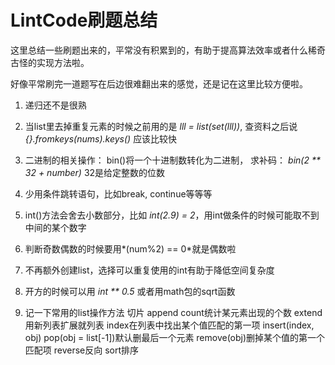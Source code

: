 # LintCode刷题总结

这里总结一些刷题出来的，平常没有积累到的，有助于提高算法效率或者什么稀奇古怪的实现方法啦。

好像平常刷完一道题写在后边很难翻出来的感觉，还是记在这里比较方便啦。

1. 递归还不是很熟

1. 当list里去掉重复元素的时候之前用的是 *lll = list(set(lll))*, 查资料之后说 *{}.fromkeys(nums).keys()* 应该比较快

1. 二进制的相关操作： bin()将一个十进制数转化为二进制， 求补码： *bin(2 \*\* 32 + number)* 32是给定整数的位数

1. 少用条件跳转语句，比如break, continue等等等

1. int()方法会舍去小数部分，比如 *int(2.9) = 2*，用int做条件的时候可能取不到中间的某个数字

1. 判断奇数偶数的时候要用*(num%2) == 0*就是偶数啦

1. 不再额外创建list，选择可以重复使用的int有助于降低空间复杂度

1. 开方的时候可以用 *int \*\* 0.5* 或者用math包的sqrt函数

1. 记一下常用的list操作方法 切片 append count统计某元素出现的个数 extend用新列表扩展就列表 index在列表中找出某个值匹配的第一项 insert(index, obj) pop(obj = list[-1])默认删最后一个元素 remove(obj)删掉某个值的第一个匹配项 reverse反向 sort排序

